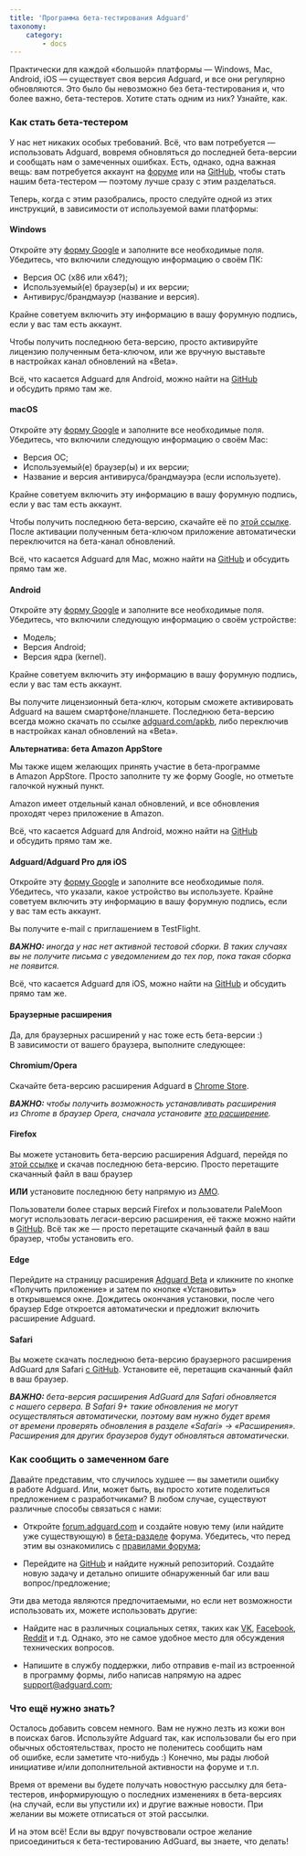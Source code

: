 ```yaml
---
title: 'Программа бета-тестирования Adguard'
taxonomy:
    category:
        - docs
---
```


Практически для каждой &laquo;большой&raquo; платформы&nbsp;&mdash; Windows, Mac, Android, iOS&nbsp;&mdash; существует своя версия Adguard, и&nbsp;все они регулярно обновляются. Это было&nbsp;бы невозможно без бета-тестирования и, что более важно, бета-тестеров. Хотите стать одним из&nbsp;них? Узнайте, как.<!--more-->

### Как стать бета-тестером

У&nbsp;нас нет никаких особых требований. Всё, что вам потребуется&nbsp;&mdash; использовать Adguard, вовремя обновляться до&nbsp;последней бета-версии и&nbsp;сообщать нам о&nbsp;замеченных ошибках. Есть, однако, одна важная вещь: вам потребуется аккаунт&nbsp;на [форуме](https://forum.adguard.com/index.php) или&nbsp;на [GitHub](https://github.com/), чтобы стать нашим бета-тестером&nbsp;&mdash; поэтому лучше сразу с&nbsp;этим разделаться.

Теперь, когда с&nbsp;этим разобрались, просто следуйте одной из&nbsp;этих инструкций, в&nbsp;зависимости от&nbsp;используемой вами платформы:

#### Windows

Откройте эту [форму Google](https://docs.google.com/forms/d/e/1FAIpQLSchAxDWHG44I2qZNF-B2uenvdtfQMYleyyOaPCbvebVoCJOuw/viewform) и&nbsp;заполните все необходимые поля. Убедитесь, что включили следующую информацию о&nbsp;своём ПК:

* Версия&nbsp;ОС (x86&nbsp;или x64?);
* Используемый(е) браузер(ы) и&nbsp;их&nbsp;версии;
* Антивирус/брандмауэр (название и&nbsp;версия). 

Крайне советуем включить эту информацию в&nbsp;вашу форумную подпись, если у&nbsp;вас там есть аккаунт.

Чтобы получить последнюю бета-версию, просто активируйте лицензию полученным бета-ключом, или&nbsp;же вручную выставьте в&nbsp;настройках канал обновлений на&nbsp;&laquo;Beta&raquo;.

Всё, что касается Adguard для Android, можно найти&nbsp;на [GitHub](https://github.com/AdguardTeam/AdguardForAndroid) и&nbsp;обсудить прямо там&nbsp;же.

#### macOS

Откройте эту [форму Google](https://docs.google.com/forms/d/e/1FAIpQLSchAxDWHG44I2qZNF-B2uenvdtfQMYleyyOaPCbvebVoCJOuw/viewform) и&nbsp;заполните все необходимые поля. Убедитесь, что включили следующую информацию о&nbsp;своём Mac:

* Версия ОС;
* Используемый(е) браузер(ы) и&nbsp;их&nbsp;версии;
* Название и&nbsp;версия антивируса/брандмауэра (если используете). 

Крайне советуем включить эту информацию в&nbsp;вашу форумную подпись, если у&nbsp;вас там есть аккаунт.

Чтобы получить последнюю бета-версию, скачайте её&nbsp;по [этой ссылке](https://static.adguard.com/mac/Adguard.beta.dmg). После активации полученным бета-ключом приложение автоматически переключится на&nbsp;бета-канал обновлений.

Всё, что касается Adguard для Mac, можно найти&nbsp;на [GitHub](https://github.com/AdguardTeam/AdguardForMac) и&nbsp;обсудить прямо там&nbsp;же.

#### Android

Откройте эту [форму Google](https://docs.google.com/forms/d/e/1FAIpQLSchAxDWHG44I2qZNF-B2uenvdtfQMYleyyOaPCbvebVoCJOuw/viewform) и&nbsp;заполните все необходимые поля. Убедитесь, что включили следующую информацию о&nbsp;своём устройстве:

* Модель;
* Версия Android;
* Версия ядра (kernel). 

Крайне советуем включить эту информацию в&nbsp;вашу форумную подпись, если у&nbsp;вас там есть аккаунт.

Вы&nbsp;получите лицензионный бета-ключ, которым сможете активировать Adguard на&nbsp;вашем смартфоне/планшете. Последнюю бета-версию всегда можно скачать по&nbsp;ссылке [adguard.com/apkb](https://adguard.com/apkb), либо переключив в&nbsp;настройках канал обновлений на&nbsp;&laquo;Beta&raquo;.

**Альтернатива: бета Amazon AppStore**

Мы&nbsp;также ищем желающих принять участие в&nbsp;бета-программе в&nbsp;Amazon AppStore. Просто заполните ту&nbsp;же форму Google, но&nbsp;отметьте галочкой нужный пункт.

Amazon имеет отдельный канал обновлений, и&nbsp;все обновления проходят через приложение в&nbsp;Amazon.

Всё, что касается Adguard для Android, можно найти&nbsp;на [GitHub](https://github.com/AdguardTeam/AdguardForAndroid) и&nbsp;обсудить прямо там&nbsp;же.

#### Adguard/Adguard Pro для iOS

Откройте эту [форму Google](https://docs.google.com/forms/d/e/1FAIpQLSchAxDWHG44I2qZNF-B2uenvdtfQMYleyyOaPCbvebVoCJOuw/viewform) и&nbsp;заполните все необходимые поля. Убедитесь, что указали, какое устройство вы&nbsp;используете. Крайне советуем включить эту информацию в&nbsp;вашу форумную подпись, если у&nbsp;вас там есть аккаунт.

Вы&nbsp;получите e-mail с&nbsp;приглашением в&nbsp;TestFlight.

***ВАЖНО:*** *иногда у&nbsp;нас нет активной тестовой сборки. В&nbsp;таких случаях вы&nbsp;не&nbsp;получите письма с&nbsp;уведомлением до&nbsp;тех пор, пока такая сборка не&nbsp;появится.*

Всё, что касается Adguard для iOS, можно найти&nbsp;на [GitHub](https://github.com/AdguardTeam/AdguardForios) и&nbsp;обсудить прямо там&nbsp;же.

#### Браузерные расширения

Да, для браузерных расширений у&nbsp;нас тоже есть бета-версии :) В&nbsp;зависимости от&nbsp;вашего браузера, выполните следующее:

#### Chromium/Opera

Скачайте бета-версию расширения Adguard&nbsp;в [Chrome Store](https://chrome.google.com/webstore/detail/adguard-adblocker-beta/gfggjaccafhcbfogfkogggoepomehbjl).

***ВАЖНО:*** *чтобы получить возможность устанавливать расширения из&nbsp;Chrome в&nbsp;браузер Opera, сначала установите [это расширение](https://addons.opera.com/en/extensions/details/download-chrome-extension-9/).*

#### Firefox

Вы&nbsp;можете установить бета-версию расширения Adguard, перейдя&nbsp;по [этой ссылке](https://github.com/AdguardTeam/AdguardBrowserExtension/releases/) и скачав последнюю бета-версию. Просто перетащите скачанный файл в&nbsp;ваш браузер 

**ИЛИ** установите последнюю бету напрямую&nbsp;из [AMO](https://addons.mozilla.org/en-US/firefox/addon/adguard-adblocker/versions/beta).

Пользователи более старых версий Firefox и&nbsp;пользователи PaleMoon могут использовать легаси-версию расширения, её также можно найти в [GitHub](https://github.com/AdguardTeam/AdguardBrowserExtension/releases/). Всё так&nbsp;же&nbsp;&mdash; просто перетащите скачанный файл в&nbsp;ваш браузер, чтобы установить его.

#### Edge

Перейдите на&nbsp;страницу расширения [Adguard Beta](https://www.microsoft.com/store/p/adguard-adblocker-beta/9ndmfr4cv25m) и&nbsp;кликните по&nbsp;кнопке &laquo;Получить приложение&raquo; и&nbsp;затем по&nbsp;кнопке &laquo;Установить&raquo; в&nbsp;открывшемся окне. Дождитесь окончания установки, после чего браузер Edge откроется автоматически и&nbsp;предложит включить расширение Adguard.

#### Safari

Вы&nbsp;можете скачать последнюю бета-версию браузерного расширения AdGuard для Safari [с GitHub](https://github.com/AdguardTeam/AdguardBrowserExtension/releases). Установите&nbsp;её, перетащив скачанный файл в&nbsp;ваш браузер.

***ВАЖНО:*** *бета-версия расширения AdGuard для Safari обновляется с&nbsp;нашего сервера. В&nbsp;Safari 9+&nbsp;такие обновления не&nbsp;могут осуществляться автоматически, поэтому вам нужно будет время от&nbsp;времени проверять обновления в&nbsp;разделе &laquo;Safari&raquo; -&gt; &laquo;Расширения&raquo;. Расширения для других браузеров будут обновляться автоматически.*

### Как сообщить о&nbsp;замеченном баге

Давайте представим, что случилось худшее&nbsp;&mdash; вы&nbsp;заметили ошибку в&nbsp;работе Adguard. Или, может быть, вы&nbsp;просто хотите поделиться предложением с&nbsp;разработчиками? В&nbsp;любом случае, существуют различные способы связаться с&nbsp;нами: 

* Откройте [forum.adguard.com](forum.adguard.com) и&nbsp;создайте новую тему (или найдите уже существующую) в&nbsp;[бета-разделе](https://forum.adguard.com/index.php?categories/4/) форума. Убедитесь, что перед этим вы&nbsp;ознакомились&nbsp;с [правилами форума](https://forum.adguard.com/index.php?threads/14858/);

* Перейдите&nbsp;на [GitHub](https://github.com/AdguardTeam/) и&nbsp;найдите нужный репозиторий. Создайте новую задачу и&nbsp;детально опишите обнаруженный баг или ваш вопрос/предложение;

Эти два метода являются предпочитаемыми, но&nbsp;если нет возможности использовать&nbsp;их, можете использовать другие:

* Найдите нас в&nbsp;различных социальных сетях, таких как [VK](https://vk.com/adguard), [Facebook](https://www.facebook.com/AdguardRu/), [Reddit](https://reddit.com/adguard/) и&nbsp;т.д. Однако, это не&nbsp;самое удобное место для обсуждения технических вопросов.

* Напишите в&nbsp;службу поддержки, либо отправив e-mail из&nbsp;встроенной в&nbsp;программу формы, либо написав напрямую на&nbsp;адрес [support@adguard.com](mailto:support@adguard.com);

### Что ещё нужно знать?

Осталось добавить совсем немного. Вам не&nbsp;нужно лезть из&nbsp;кожи вон в&nbsp;поисках багов. Используйте Adguard так, как использовали&nbsp;бы его при обычных обстоятельствах, просто не&nbsp;поленитесь сообщить нам об&nbsp;ошибке, если заметите что-нибудь :) Конечно, мы&nbsp;рады любой инициативе и/или дополнительной активности на&nbsp;форуме и&nbsp;т.п.

Время от&nbsp;времени вы&nbsp;будете получать новостную рассылку для бета-тестеров, информирующую о&nbsp;последних изменениях в&nbsp;бета-версиях (на&nbsp;случай, если вы&nbsp;упустили&nbsp;их) и&nbsp;другие важные новости. При желании вы&nbsp;можете отписаться от&nbsp;этой рассылки.

И&nbsp;на&nbsp;этом всё! Если вы&nbsp;вдруг почувствовали острое желание присоединиться к&nbsp;бета-тестированию AdGuard, вы&nbsp;знаете, что делать!
